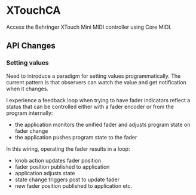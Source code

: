 # XTouchCA

Access the Behringer XTouch Mini MIDI controller using Core MIDI.


## API Changes

### Setting values

Need to introduce a paradigm for setting values programmatically. The current
pattern is that observers can watch the value and get notification when it changes.

I experience a feedback loop when trying to have fader indicators reflect a status
that can be controlled either with a fader encoder or from the program internally:

- the application monitors the unified fader and adjusts program state on fader change
- the application pushes program state to the fader

In this wiring, operating the fader results in a loop:
- knob action updates fader position
- fader position published to application
- application adjusts state
- state change triggers post to update fader
- new fader position published to application
etc.




